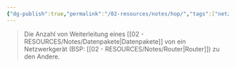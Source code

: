 ```yaml
---
{"dg-publish":true,"permalink":"/02-resources/notes/hop/","tags":["netzwerk/gateway"],"noteIcon":"","updated":"2024-07-23T12:12:51.000+02:00"}
---
```


>Die Anzahl von Weiterleitung eines [[02 - RESOURCES/Notes/Datenpakete\|Datenpakete]] von ein Netzwerkgerät (BSP: [[02 - RESOURCES/Notes/Router\|Router]]) zu den Andere.